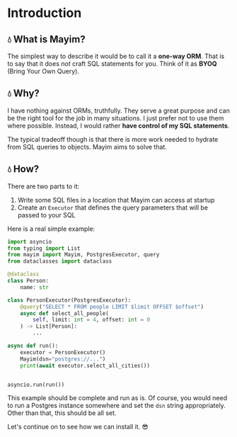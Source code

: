 # Introduction

## :droplet: What is Mayim?

The simplest way to describe it would be to call it a **one-way ORM**. That is to say that it does *not* craft SQL statements for you. Think of it as **BYOQ** (Bring Your Own Query).

## :droplet: Why?

I have nothing against ORMs, truthfully. They serve a great purpose and can be the right tool for the job in many situations. I just prefer not to use them where possible. Instead, I would rather **have control of my SQL statements**.

The typical tradeoff though is that there is more work needed to hydrate from SQL queries to objects. Mayim aims to solve that.

## :droplet: How?

There are two parts to it:

1. Write some SQL files in a location that Mayim can access at startup
1. Create an `Executor` that defines the query parameters that will be passed to your SQL

Here is a real simple example:

```python
import asyncio
from typing import List
from mayim import Mayim, PostgresExecutor, query
from dataclasses import dataclass

@dataclass
class Person:
    name: str

class PersonExecutor(PostgresExecutor):
    @query("SELECT * FROM people LIMIT $limit OFFSET $offset")
    async def select_all_people(
        self, limit: int = 4, offset: int = 0
    ) -> List[Person]:
        ...

async def run():
    executor = PersonExecutor()
    Mayim(dsn="postgres://...")
    print(await executor.select_all_cities())


asyncio.run(run())
```

This example should be complete and run as is. Of course, you would need to run a Postgres instance somewhere and set the `dsn` string appropriately. Other than that, this should be all set.

Let's continue on to see how we can install it. :sunglasses:
